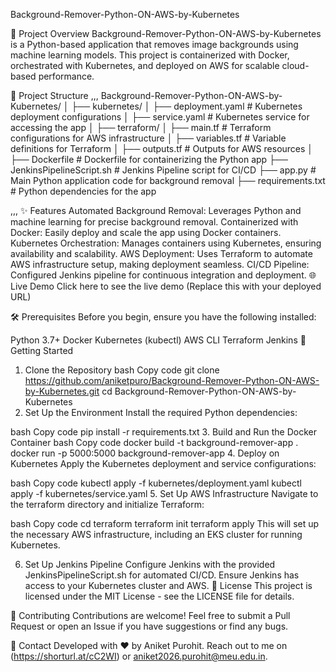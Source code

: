 Background-Remover-Python-ON-AWS-by-Kubernetes


🚀 Project Overview
Background-Remover-Python-ON-AWS-by-Kubernetes is a Python-based application that removes image backgrounds using machine learning models. This project is containerized with Docker, orchestrated with Kubernetes, and deployed on AWS for scalable cloud-based performance.

📂 Project Structure
,,,
Background-Remover-Python-ON-AWS-by-Kubernetes/
│
├── kubernetes/
│   ├── deployment.yaml       # Kubernetes deployment configurations
│   ├── service.yaml          # Kubernetes service for accessing the app
│
├── terraform/
│   ├── main.tf               # Terraform configurations for AWS infrastructure
│   ├── variables.tf          # Variable definitions for Terraform
│   ├── outputs.tf            # Outputs for AWS resources
│
├── Dockerfile                # Dockerfile for containerizing the Python app
├── JenkinsPipelineScript.sh  # Jenkins Pipeline script for CI/CD
├── app.py                    # Main Python application code for background removal
├── requirements.txt          # Python dependencies for the app

,,,
✨ Features
Automated Background Removal: Leverages Python and machine learning for precise background removal.
Containerized with Docker: Easily deploy and scale the app using Docker containers.
Kubernetes Orchestration: Manages containers using Kubernetes, ensuring availability and scalability.
AWS Deployment: Uses Terraform to automate AWS infrastructure setup, making deployment seamless.
CI/CD Pipeline: Configured Jenkins pipeline for continuous integration and deployment.
🌐 Live Demo
Click here to see the live demo (Replace this with your deployed URL)

🛠️ Prerequisites
Before you begin, ensure you have the following installed:

Python 3.7+
Docker
Kubernetes (kubectl)
AWS CLI
Terraform
Jenkins
🚀 Getting Started
1. Clone the Repository
bash
Copy code
git clone https://github.com/aniketpuro/Background-Remover-Python-ON-AWS-by-Kubernetes.git
cd Background-Remover-Python-ON-AWS-by-Kubernetes
2. Set Up the Environment
Install the required Python dependencies:

bash
Copy code
pip install -r requirements.txt
3. Build and Run the Docker Container
bash
Copy code
docker build -t background-remover-app .
docker run -p 5000:5000 background-remover-app
4. Deploy on Kubernetes
Apply the Kubernetes deployment and service configurations:

bash
Copy code
kubectl apply -f kubernetes/deployment.yaml
kubectl apply -f kubernetes/service.yaml
5. Set Up AWS Infrastructure
Navigate to the terraform directory and initialize Terraform:

bash
Copy code
cd terraform
terraform init
terraform apply
This will set up the necessary AWS infrastructure, including an EKS cluster for running Kubernetes.

6. Set Up Jenkins Pipeline
Configure Jenkins with the provided JenkinsPipelineScript.sh for automated CI/CD.
Ensure Jenkins has access to your Kubernetes cluster and AWS.
📜 License
This project is licensed under the MIT License - see the LICENSE file for details.

🤝 Contributing
Contributions are welcome! Feel free to submit a Pull Request or open an Issue if you have suggestions or find any bugs.

📧 Contact
Developed with ❤️ by Aniket Purohit.
Reach out to me on (https://shorturl.at/cC2WI) or aniket2026.purohit@meu.edu.in.
